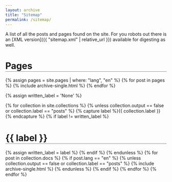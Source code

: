```yaml
---
layout: archive
title: "Sitemap"
permalink: /sitemap/
---
```

A list of all the posts and pages found on the site. For you robots out there is an [XML version]({{ "sitemap.xml" | relative_url }}) available for digesting as well.

<h1 style="border-bottom: 1px solid gray;">Pages</h1>
{% assign pages = site.pages | where: "lang", "en" %}
{% for post in pages  %}
  {% include archive-single.html %}
{% endfor %}

{% assign written_label = 'None' %}

{% for collection in site.collections  %}
    {% unless collection.output == false or collection.label == "posts" %}
      {% capture label %}{{ collection.label }}{% endcapture %}
      {% if label != written_label %}
<h1 style="border-bottom: 1px solid gray; margin-top: 1.5em;">{{ label }}</h1>
      {% assign written_label = label %}
      {% endif %}
    {% endunless %}
    {% for post in collection.docs %}
      {% if post.lang == "en" %}
        {% unless collection.output == false or collection.label == "posts" %}
          {% include archive-single.html %}
        {% endunless %}
      {% endif %}
    {% endfor %}
{% endfor %}
